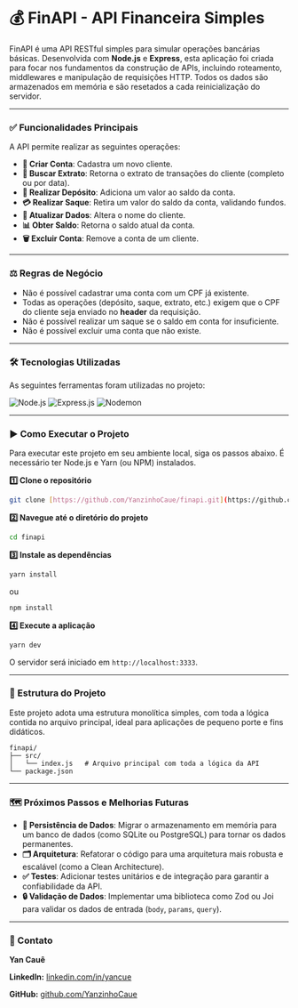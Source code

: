 # 💰 FinAPI - API Financeira Simples

FinAPI é uma API RESTful simples para simular operações bancárias básicas. Desenvolvida com **Node.js** e **Express**, esta aplicação foi criada para focar nos fundamentos da construção de APIs, incluindo roteamento, middlewares e manipulação de requisições HTTP. Todos os dados são armazenados em memória e são resetados a cada reinicialização do servidor.

---

### **✅ Funcionalidades Principais**

A API permite realizar as seguintes operações:

* **👤 Criar Conta**: Cadastra um novo cliente.
* **📄 Buscar Extrato**: Retorna o extrato de transações do cliente (completo ou por data).
* **💸 Realizar Depósito**: Adiciona um valor ao saldo da conta.
* **💳 Realizar Saque**: Retira um valor do saldo da conta, validando fundos.
* **🔄 Atualizar Dados**: Altera o nome do cliente.
* **📊 Obter Saldo**: Retorna o saldo atual da conta.
* **🗑️ Excluir Conta**: Remove a conta de um cliente.

---

### **⚖️ Regras de Negócio**

* Não é possível cadastrar uma conta com um CPF já existente.
* Todas as operações (depósito, saque, extrato, etc.) exigem que o CPF do cliente seja enviado no **header** da requisição.
* Não é possível realizar um saque se o saldo em conta for insuficiente.
* Não é possível excluir uma conta que não existe.

---

### **🛠️ Tecnologias Utilizadas**

As seguintes ferramentas foram utilizadas no projeto:

![Node.js](https://img.shields.io/badge/Node.js-339933?style=for-the-badge&logo=nodedotjs&logoColor=white)
![Express.js](https://img.shields.io/badge/Express.js-000000?style=for-the-badge&logo=express&logoColor=white)
![Nodemon](https://img.shields.io/badge/Nodemon-76D04B?style=for-the-badge&logo=nodemon&logoColor=white)

---

### **▶️ Como Executar o Projeto**

Para executar este projeto em seu ambiente local, siga os passos abaixo. É necessário ter Node.js e Yarn (ou NPM) instalados.

**1️⃣ Clone o repositório**
```bash
git clone [https://github.com/YanzinhoCaue/finapi.git](https://github.com/YanzinhoCaue/finapi.git)
````

**2️⃣ Navegue até o diretório do projeto**

```bash
cd finapi
```

**3️⃣ Instale as dependências**

```bash
yarn install
```

ou

```bash
npm install
```

**4️⃣ Execute a aplicação**

```bash
yarn dev
```

O servidor será iniciado em `http://localhost:3333`.

-----

### **📂 Estrutura do Projeto**

Este projeto adota uma estrutura monolítica simples, com toda a lógica contida no arquivo principal, ideal para aplicações de pequeno porte e fins didáticos.

```
finapi/
├── src/
│   └── index.js   # Arquivo principal com toda a lógica da API
└── package.json
```

-----

### **🗺️ Próximos Passos e Melhorias Futuras**

  * **💾 Persistência de Dados**: Migrar o armazenamento em memória para um banco de dados (como SQLite ou PostgreSQL) para tornar os dados permanentes.
  * **🗂️ Arquitetura**: Refatorar o código para uma arquitetura mais robusta e escalável (como a Clean Architecture).
  * **✅ Testes**: Adicionar testes unitários e de integração para garantir a confiabilidade da API.
  * **🔒 Validação de Dados**: Implementar uma biblioteca como Zod ou Joi para validar os dados de entrada (`body`, `params`, `query`).

-----

### **💬 Contato**

**Yan Cauê**

**LinkedIn:** [linkedin.com/in/yancue](https://linkedin.com/in/yancaue)

**GitHub:** [github.com/YanzinhoCaue](https://github.com/YanzinhoCaue)
